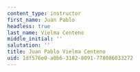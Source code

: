 ```yaml
---
content_type: instructor
first_name: Juan Pablo
headless: true
last_name: Vielma Centeno
middle_initial: ''
salutation: ''
title: Juan Pablo Vielma Centeno
uid: 1df576e0-a0b6-3182-8091-778086033272
---
```


